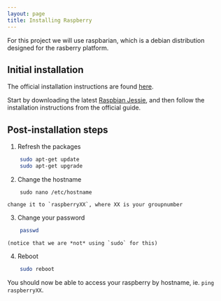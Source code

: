 ```yaml
---
layout: page
title: Installing Raspberry
---
```


For this project we will use raspbarian, which is a debian distribution designed for the rasberry platform.

Initial installation
----------------------

The official installation instructions are found [here](https://www.raspberrypi.org/documentation/installation/installing-images/). 

Start by downloading the latest [Raspbian Jessie](https://downloads.raspberrypi.org/raspbian_latest), and then follow the installation instructions from the official guide.


Post-installation steps
------------------------

1. Refresh the packages

```bash
    sudo apt-get update
    sudo apt-get upgrade
```

2. Change the hostname

```
    sudo nano /etc/hostname
```

    change it to `raspberryXX`, where XX is your groupnumber

3. Change your password

```bash
    passwd
```

    (notice that we are *not* using `sudo` for this)

4. Reboot

```bash
    sudo reboot
```

You should now be able to access your raspberry by hostname, ie. `ping raspberryXX`.
